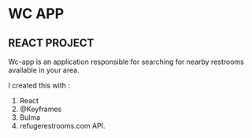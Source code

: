 # **WC APP** 
## **REACT PROJECT**

Wc-app is an application responsible for searching for nearby restrooms available in your area. 

I created this with :

1. React
2. @Keyframes 
3. Bulma
4. refugerestrooms.com API.
